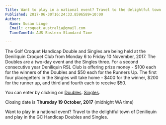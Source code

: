 ```yaml
---
Title: Want to play in a national event? Travel to the delightful town of Deniliquin and play in the GC Handicap Doubles and Singles
Published: 2017-06-30T16:24:33.8596589+10:00
Author:
  Name: Susan Linge
  Email: croquet.australia@gmail.com
  TimeZoneId: AUS Eastern Standard Time

---
```

The Golf Croquet Handicap Double and Singles are being held at the Deniliquin Croquet Club from Monday 6 to Friday 10 November, 2017.  The Doubles are a two-day event and the Singles three.  For a second consecutive year Deniliquin RSL Club is offering prize money - $100 each for the winners of the Doubles and $50 each for the Runners Up.  The first four placegetters in the Singles will take home - $400 for the winner, $200 for the runner up, and third and fourth each to receive $50.

You can enter by clicking on [Doubles](https://croquet-australia.com.au/tournaments/2017/gc/handicap-doubles).  [Singles](https://croquet-australia.com.au/tournaments/2017/gc/handicap-singles).

Closing date is **Thursday 19 October, 2017** (midnight WA time)


Want to play in a national event?
Travel to the delightful town of Deniliquin and play in the GC Handicap Doubles and Singles.